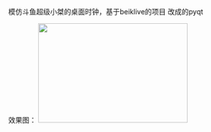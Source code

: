 模仿斗鱼超级小桀的桌面时钟，基于beiklive的项目 改成的pyqt

效果图：
<img width="300" height="200" src="https://github.com/rikkely/Desktop_Clock/blob/master/clock.gif"/> </div>
